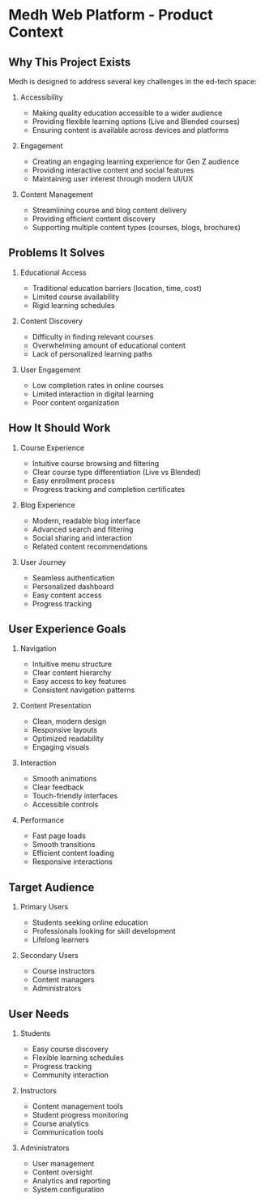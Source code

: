# Medh Web Platform - Product Context

## Why This Project Exists
Medh is designed to address several key challenges in the ed-tech space:

1. Accessibility
   - Making quality education accessible to a wider audience
   - Providing flexible learning options (Live and Blended courses)
   - Ensuring content is available across devices and platforms

2. Engagement
   - Creating an engaging learning experience for Gen Z audience
   - Providing interactive content and social features
   - Maintaining user interest through modern UI/UX

3. Content Management
   - Streamlining course and blog content delivery
   - Providing efficient content discovery
   - Supporting multiple content types (courses, blogs, brochures)

## Problems It Solves
1. Educational Access
   - Traditional education barriers (location, time, cost)
   - Limited course availability
   - Rigid learning schedules

2. Content Discovery
   - Difficulty in finding relevant courses
   - Overwhelming amount of educational content
   - Lack of personalized learning paths

3. User Engagement
   - Low completion rates in online courses
   - Limited interaction in digital learning
   - Poor content organization

## How It Should Work
1. Course Experience
   - Intuitive course browsing and filtering
   - Clear course type differentiation (Live vs Blended)
   - Easy enrollment process
   - Progress tracking and completion certificates

2. Blog Experience
   - Modern, readable blog interface
   - Advanced search and filtering
   - Social sharing and interaction
   - Related content recommendations

3. User Journey
   - Seamless authentication
   - Personalized dashboard
   - Easy content access
   - Progress tracking

## User Experience Goals
1. Navigation
   - Intuitive menu structure
   - Clear content hierarchy
   - Easy access to key features
   - Consistent navigation patterns

2. Content Presentation
   - Clean, modern design
   - Responsive layouts
   - Optimized readability
   - Engaging visuals

3. Interaction
   - Smooth animations
   - Clear feedback
   - Touch-friendly interfaces
   - Accessible controls

4. Performance
   - Fast page loads
   - Smooth transitions
   - Efficient content loading
   - Responsive interactions

## Target Audience
1. Primary Users
   - Students seeking online education
   - Professionals looking for skill development
   - Lifelong learners

2. Secondary Users
   - Course instructors
   - Content managers
   - Administrators

## User Needs
1. Students
   - Easy course discovery
   - Flexible learning schedules
   - Progress tracking
   - Community interaction

2. Instructors
   - Content management tools
   - Student progress monitoring
   - Course analytics
   - Communication tools

3. Administrators
   - User management
   - Content oversight
   - Analytics and reporting
   - System configuration 